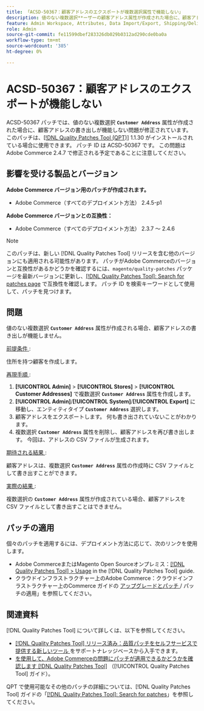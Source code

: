 ```yaml
---
title: 「ACSD-50367：顧客アドレスのエクスポートが複数選択属性で機能しない」
description: 値のない複数選択**ーザーの顧客アドレス属性が作成された場合に、顧客アドレスの書き出しが機能しないAdobe Commerceの問題を修正するため**ACSD-50367 パッチを適用します。
feature: Admin Workspace, Attributes, Data Import/Export, Shipping/Delivery
role: Admin
source-git-commit: fe11599dbef283326db029b0312ad290cde0ba0a
workflow-type: tm+mt
source-wordcount: '385'
ht-degree: 0%

---
```


# ACSD-50367：顧客アドレスのエクスポートが機能しない

ACSD-50367 パッチでは、値のない複数選択 **`Customer Address`** 属性が作成された場合に、顧客アドレスの書き出しが機能しない問題が修正されています。 このパッチは、[[!DNL Quality Patches Tool (QPT)]](https://experienceleague.adobe.com/ja/docs/commerce-knowledge-base/kb/announcements/commerce-announcements/magento-quality-patches-released-new-tool-to-self-serve-quality-patches) 1.1.30 がインストールされている場合に使用できます。 パッチ ID は ACSD-50367 です。 この問題はAdobe Commerce 2.4.7 で修正される予定であることに注意してください。

## 影響を受ける製品とバージョン

**Adobe Commerce バージョン用のパッチが作成されます。**

* Adobe Commerce（すべてのデプロイメント方法） 2.4.5-p1

**Adobe Commerce バージョンとの互換性：**

* Adobe Commerce（すべてのデプロイメント方法） 2.3.7 ～ 2.4.6

>[!NOTE]
>
>このパッチは、新しい [!DNL Quality Patches Tool] リリースを含む他のバージョンにも適用される可能性があります。 パッチがAdobe Commerceのバージョンと互換性があるかどうかを確認するには、`magento/quality-patches` パッケージを最新バージョンに更新し、[[!DNL Quality Patches Tool]: Search for patches page](https://experienceleague.adobe.com/tools/commerce-quality-patches/index.html?lang=ja) で互換性を確認します。 パッチ ID を検索キーワードとして使用して、パッチを見つけます。

## 問題

値のない複数選択 **`Customer Address`** 属性が作成される場合、顧客アドレスの書き出しが機能しません。

<u> 前提条件 </u>:

住所を持つ顧客を作成します。

<u> 再現手順 </u>:

1. **[!UICONTROL Admin]** > **[!UICONTROL Stores]** > **[!UICONTROL Customer Addresses]** で複数選択 **`Customer Address`** 属性を作成します。
1. **[!UICONTROL Admin]**/**[!UICONTROL System]**/**[!UICONTROL Export]** に移動し、エンティティタイプ **`Customer Address`** 選択します。
1. 顧客アドレスをエクスポートします。 何も書き出されていないことがわかります。
1. 複数選択 **`Customer Address`** 属性を削除し、顧客アドレスを再び書き出します。 今回は、アドレスの CSV ファイルが生成されます。

<u> 期待される結果 </u>:

顧客アドレスは、複数選択 **`Customer Address`** 属性の作成時に CSV ファイルとして書き出すことができます。

<u> 実際の結果 </u>:

複数選択の **`Customer Address`** 属性が作成されている場合、顧客アドレスを CSV ファイルとして書き出すことはできません。

## パッチの適用

個々のパッチを適用するには、デプロイメント方法に応じて、次のリンクを使用します。

* Adobe CommerceまたはMagento Open Sourceオンプレミス：[[!DNL Quality Patches Tool] > Usage](/help/tools/quality-patches-tool/usage.md) in the [!DNL Quality Patches Tool] guide.
* クラウドインフラストラクチャー上のAdobe Commerce：クラウドインフラストラクチャー上のCommerce ガイドの [ アップグレードとパッチ ](https://experienceleague.adobe.com/docs/commerce-cloud-service/user-guide/develop/upgrade/apply-patches.html?lang=ja)/ パッチの適用」を参照してください。

## 関連資料

[!DNL Quality Patches Tool] について詳しくは、以下を参照してください。

* [[!DNL Quality Patches Tool]  リリース済み：品質パッチをセルフサービスで提供する新しいツール ](https://experienceleague.adobe.com/ja/docs/commerce-knowledge-base/kb/announcements/commerce-announcements/magento-quality-patches-released-new-tool-to-self-serve-quality-patches) をサポートナレッジベースから入手できます。
* [ を使用して、Adobe Commerceの問題にパッチが適用できるかどうかを確認します  [!DNL Quality Patches Tool]](/help/tools/quality-patches-tool/patches-available-in-qpt/check-patch-for-magento-issue-with-magento-quality-patches.md) （[!UICONTROL Quality Patches Tool] ガイド）。


QPT で使用可能なその他のパッチの詳細については、[!DNL Quality Patches Tool] ガイドの「[[!DNL Quality Patches Tool]: Search for patches](https://experienceleague.adobe.com/tools/commerce-quality-patches/index.html?lang=ja)」を参照してください。
